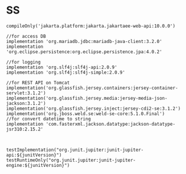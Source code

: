 # SS

    compileOnly('jakarta.platform:jakarta.jakartaee-web-api:10.0.0')

    //for access DB
    implementation 'org.mariadb.jdbc:mariadb-java-client:3.2.0'
    implementation 'org.eclipse.persistence:org.eclipse.persistence.jpa:4.0.2'

    //for logging
    implementation 'org.slf4j:slf4j-api:2.0.9'
    implementation 'org.slf4j:slf4j-simple:2.0.9'

    //for REST API on Tomcat
    implementation('org.glassfish.jersey.containers:jersey-container-servlet:3.1.2')
    implementation('org.glassfish.jersey.media:jersey-media-json-jackson:3.1.2')
    implementation('org.glassfish.jersey.inject:jersey-cdi2-se:3.1.2')
    implementation('org.jboss.weld.se:weld-se-core:5.1.0.Final')
    //for convert datetime to string
    implementation 'com.fasterxml.jackson.datatype:jackson-datatype-jsr310:2.15.2'



    testImplementation("org.junit.jupiter:junit-jupiter-api:${junitVersion}")
    testRuntimeOnly("org.junit.jupiter:junit-jupiter-engine:${junitVersion}")
